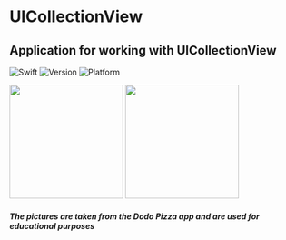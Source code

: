 # UICollectionView

## Application for working with UICollectionView
![Swift](https://img.shields.io/badge/Swift-5.0-red.svg)
![Version](https://img.shields.io/cocoapods/v/SwiftEntryKit.svg?style=flat-square)
![Platform](http://img.shields.io/badge/platform-iOS-blue.svg?style=flat)

<img src="https://github.com/DariaRahman/UICollectionView/assets/94872418/13d0fd81-e336-4c3e-87d8-5a86b8a77687" width="200"/>        
<img src="https://github.com/DariaRahman/UICollectionView/assets/94872418/3a21328f-25cf-40e7-9f9f-ba923b3b5caf" width="200"/>  
 
##### The pictures are taken from the Dodo Pizza app and are used for educational purposes
